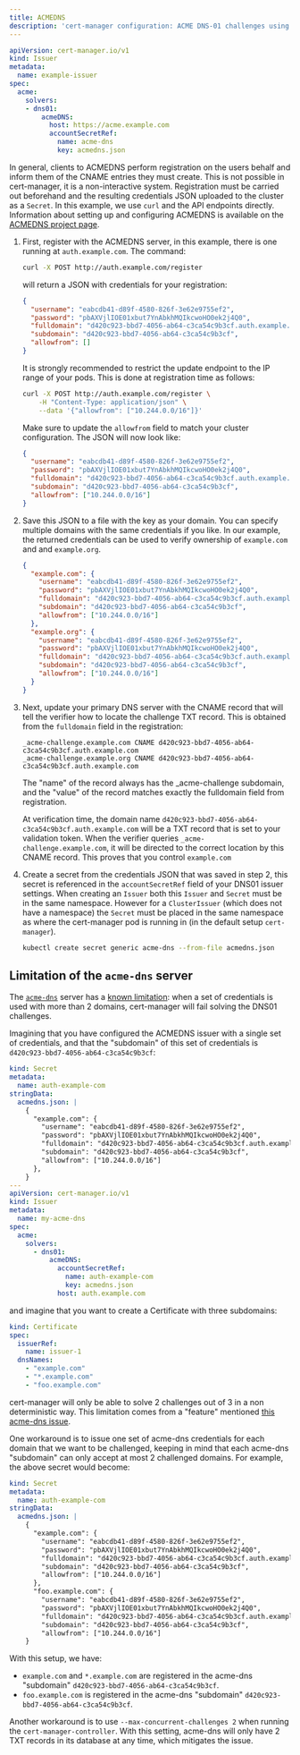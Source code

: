 ```yaml
---
title: ACMEDNS
description: 'cert-manager configuration: ACME DNS-01 challenges using ACMEDNS'
---
```


```yaml
apiVersion: cert-manager.io/v1
kind: Issuer
metadata:
  name: example-issuer
spec:
  acme:
    solvers:
    - dns01:
        acmeDNS:
          host: https://acme.example.com
          accountSecretRef:
            name: acme-dns
            key: acmedns.json
```

In general, clients to ACMEDNS perform registration on the users behalf and
inform them of the CNAME entries they must create. This is not possible in
cert-manager, it is a non-interactive system. Registration must be carried out
beforehand and the resulting credentials JSON uploaded to the cluster as a
`Secret`. In this example, we use `curl` and the API endpoints directly.
Information about setting up and configuring ACMEDNS is available on the
[ACMEDNS project page](https://github.com/joohoi/acme-dns).

1. First, register with the ACMEDNS server, in this example, there is one
   running at `auth.example.com`. The command:

    ```sh
    curl -X POST http://auth.example.com/register
    ```

    will return a JSON with credentials for your registration:

    ```json
    {
      "username": "eabcdb41-d89f-4580-826f-3e62e9755ef2",
      "password": "pbAXVjlIOE01xbut7YnAbkhMQIkcwoHO0ek2j4Q0",
      "fulldomain": "d420c923-bbd7-4056-ab64-c3ca54c9b3cf.auth.example.com",
      "subdomain": "d420c923-bbd7-4056-ab64-c3ca54c9b3cf",
      "allowfrom": []
    }
    ```

    It is strongly recommended to restrict the update endpoint to the IP
    range of your pods. This is done at registration time as follows:

    ```sh
    curl -X POST http://auth.example.com/register \
        -H "Content-Type: application/json" \
        --data '{"allowfrom": ["10.244.0.0/16"]}'
    ```

    Make sure to update the `allowfrom` field to match your cluster
    configuration. The JSON will now look like:

    ```json
    {
      "username": "eabcdb41-d89f-4580-826f-3e62e9755ef2",
      "password": "pbAXVjlIOE01xbut7YnAbkhMQIkcwoHO0ek2j4Q0",
      "fulldomain": "d420c923-bbd7-4056-ab64-c3ca54c9b3cf.auth.example.com",
      "subdomain": "d420c923-bbd7-4056-ab64-c3ca54c9b3cf",
      "allowfrom": ["10.244.0.0/16"]
    }
    ```

2. Save this JSON to a file with the key as your domain. You can specify
   multiple domains with the same credentials if you like. In our example,
   the returned credentials can be used to verify ownership of
   `example.com` and and `example.org`.

    ```json
    {
      "example.com": {
        "username": "eabcdb41-d89f-4580-826f-3e62e9755ef2",
        "password": "pbAXVjlIOE01xbut7YnAbkhMQIkcwoHO0ek2j4Q0",
        "fulldomain": "d420c923-bbd7-4056-ab64-c3ca54c9b3cf.auth.example.com",
        "subdomain": "d420c923-bbd7-4056-ab64-c3ca54c9b3cf",
        "allowfrom": ["10.244.0.0/16"]
      },
      "example.org": {
        "username": "eabcdb41-d89f-4580-826f-3e62e9755ef2",
        "password": "pbAXVjlIOE01xbut7YnAbkhMQIkcwoHO0ek2j4Q0",
        "fulldomain": "d420c923-bbd7-4056-ab64-c3ca54c9b3cf.auth.example.com",
        "subdomain": "d420c923-bbd7-4056-ab64-c3ca54c9b3cf",
        "allowfrom": ["10.244.0.0/16"]
      }
    }
    ```

3. Next, update your primary DNS server with the CNAME record that will tell the
   verifier how to locate the challenge TXT record. This is obtained from the
   `fulldomain` field in the registration:

    ```
    _acme-challenge.example.com CNAME d420c923-bbd7-4056-ab64-c3ca54c9b3cf.auth.example.com
    _acme-challenge.example.org CNAME d420c923-bbd7-4056-ab64-c3ca54c9b3cf.auth.example.com
    ```

    The "name" of the record always has the _acme-challenge subdomain, and
    the "value" of the record matches exactly the fulldomain field from
    registration.

    At verification time, the domain name `d420c923-bbd7-4056-ab64-c3ca54c9b3cf.auth.example.com` will be a TXT
    record that is set to your validation token. When the verifier queries `_acme-challenge.example.com`, it will
    be directed to the correct location by this CNAME record. This proves that you control `example.com`

4. Create a secret from the credentials JSON that was saved in step 2, this
   secret is referenced in the `accountSecretRef` field of your DNS01
   issuer settings. When creating an `Issuer` both this `Issuer` and
   `Secret` must be in the same namespace. However for a `ClusterIssuer`
   (which does not have a namespace) the `Secret` must be placed in the
   same namespace as where the cert-manager pod is running in (in the
   default setup `cert-manager`).

   ```sh
   kubectl create secret generic acme-dns --from-file acmedns.json
   ```

## Limitation of the `acme-dns` server

The [`acme-dns`](https://github.com/joohoi/acme-dns) server has a [known
limitation](https://github.com/jetstack/cert-manager/issues/3610#issuecomment-849792721):
when a set of credentials is used with more than 2 domains, cert-manager
will fail solving the DNS01 challenges.

Imagining that you have configured the ACMEDNS issuer with a single set of
credentials, and that the "subdomain" of this set of credentials is
`d420c923-bbd7-4056-ab64-c3ca54c9b3cf`:

```yaml
kind: Secret
metadata:
  name: auth-example-com
stringData:
  acmedns.json: |
    {
      "example.com": {
        "username": "eabcdb41-d89f-4580-826f-3e62e9755ef2",
        "password": "pbAXVjlIOE01xbut7YnAbkhMQIkcwoHO0ek2j4Q0",
        "fulldomain": "d420c923-bbd7-4056-ab64-c3ca54c9b3cf.auth.example.com",
        "subdomain": "d420c923-bbd7-4056-ab64-c3ca54c9b3cf",
        "allowfrom": ["10.244.0.0/16"]
      },
    }
---
apiVersion: cert-manager.io/v1
kind: Issuer
metadata:
  name: my-acme-dns
spec:
  acme:
    solvers:
      - dns01:
          acmeDNS:
            accountSecretRef:
              name: auth-example-com
              key: acmedns.json
            host: auth.example.com
```

and imagine that you want to create a Certificate with three subdomains:

```yaml
kind: Certificate
spec:
  issuerRef:
    name: issuer-1
  dnsNames:
    - "example.com"
    - "*.example.com"
    - "foo.example.com"
```

cert-manager will only be able to solve 2 challenges out of 3 in a non
deterministic way. This limitation comes from a "feature" mentioned [this
acme-dns issue](https://github.com/joohoi/acme-dns/issues/76).

One workaround is to issue one set of acme-dns credentials for each
domain that we want to be challenged, keeping in mind that each acme-dns
"subdomain" can only accept at most 2 challenged domains. For example, the
above secret would become:

```yaml
kind: Secret
metadata:
  name: auth-example-com
stringData:
  acmedns.json: |
    {
      "example.com": {
        "username": "eabcdb41-d89f-4580-826f-3e62e9755ef2",
        "password": "pbAXVjlIOE01xbut7YnAbkhMQIkcwoHO0ek2j4Q0",
        "fulldomain": "d420c923-bbd7-4056-ab64-c3ca54c9b3cf.auth.example.com",
        "subdomain": "d420c923-bbd7-4056-ab64-c3ca54c9b3cf",
        "allowfrom": ["10.244.0.0/16"]
      },
      "foo.example.com": {
        "username": "eabcdb41-d89f-4580-826f-3e62e9755ef2",
        "password": "pbAXVjlIOE01xbut7YnAbkhMQIkcwoHO0ek2j4Q0",
        "fulldomain": "d420c923-bbd7-4056-ab64-c3ca54c9b3cf.auth.example.com",
        "subdomain": "d420c923-bbd7-4056-ab64-c3ca54c9b3cf",
        "allowfrom": ["10.244.0.0/16"]
    }
```

With this setup, we have:

- `example.com` and `*.example.com` are registered in the acme-dns
  "subdomain" `d420c923-bbd7-4056-ab64-c3ca54c9b3cf`.
- `foo.example.com` is registered in the acme-dns "subdomain"
  `d420c923-bbd7-4056-ab64-c3ca54c9b3cf`.

Another workaround is to use `--max-concurrent-challenges 2` when running
the `cert-manager-controller`. With this setting, acme-dns will only have 2
TXT records in its database at any time, which mitigates the issue.